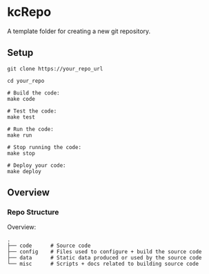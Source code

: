 # kcRepo

A template folder for creating a new git repository.

## Setup

```shell
git clone https://your_repo_url

cd your_repo

# Build the code:
make code

# Test the code:
make test

# Run the code:
make run

# Stop running the code:
make stop

# Deploy your code:
make deploy
```

## Overview

### Repo Structure

Overview:
```shell
.
├── code      # Source code
├── config    # Files used to configure + build the source code
├── data      # Static data produced or used by the source code
└── misc      # Scripts + docs related to building source code
```

